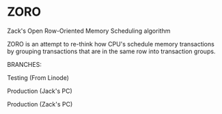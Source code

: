 # ZORO
Zack's Open Row-Oriented Memory Scheduling algorithm


ZORO is an attempt to re-think how CPU's schedule memory transactions by grouping transactions that are in the same row into transaction groups.


BRANCHES:


Testing (From Linode)

Production (Jack's PC)

Production (Zack's PC)

